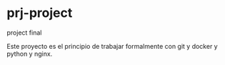 # prj-project
project final

Este proyecto es el principio de trabajar formalmente con git y docker y python y nginx.